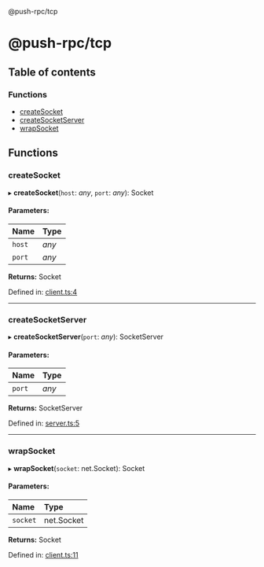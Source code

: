 @push-rpc/tcp

# @push-rpc/tcp

## Table of contents

### Functions

- [createSocket](README.md#createsocket)
- [createSocketServer](README.md#createsocketserver)
- [wrapSocket](README.md#wrapsocket)

## Functions

### createSocket

▸ **createSocket**(`host`: *any*, `port`: *any*): Socket

#### Parameters:

| Name | Type |
| :------ | :------ |
| `host` | *any* |
| `port` | *any* |

**Returns:** Socket

Defined in: [client.ts:4](https://github.com/vasyas/typescript-rpc/blob/2053b37/packages/tcp/src/client.ts#L4)

___

### createSocketServer

▸ **createSocketServer**(`port`: *any*): SocketServer

#### Parameters:

| Name | Type |
| :------ | :------ |
| `port` | *any* |

**Returns:** SocketServer

Defined in: [server.ts:5](https://github.com/vasyas/typescript-rpc/blob/2053b37/packages/tcp/src/server.ts#L5)

___

### wrapSocket

▸ **wrapSocket**(`socket`: net.Socket): Socket

#### Parameters:

| Name | Type |
| :------ | :------ |
| `socket` | net.Socket |

**Returns:** Socket

Defined in: [client.ts:11](https://github.com/vasyas/typescript-rpc/blob/2053b37/packages/tcp/src/client.ts#L11)
